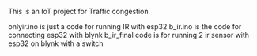 This is an IoT project for Traffic congestion


onlyir.ino is just a code for running IR with esp32
b_ir.ino is the code for connecting esp32 with blynk
b_ir_final code is for running 2 ir sensor with esp32 on blynk with a switch
